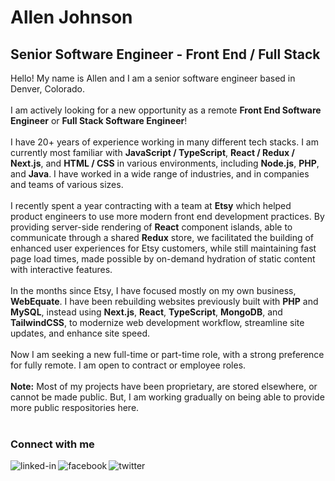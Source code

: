 # Allen Johnson
## Senior Software Engineer - Front End / Full Stack
Hello! My name is Allen and I am a senior software engineer based in Denver, Colorado. 
<br><br>
I am actively looking for a new opportunity as a remote **Front End Software Engineer** or **Full Stack Software Engineer**!
<br><br>
I have 20+ years of experience working in many different tech stacks. I am currently most familiar with **JavaScript / TypeScript**, **React / Redux / Next.js**, and **HTML / CSS** in various environments, including **Node.js**, **PHP**, and **Java**. I have worked in a wide range of industries, and in companies and teams of various sizes.
<br><br>
I recently spent a year contracting with a team at **Etsy** which helped product engineers to use more modern front end development practices. By providing server-side rendering of **React** component islands, able to communicate through a shared **Redux** store, we facilitated the building of enhanced user experiences for Etsy customers, while still maintaining fast page load times, made possible by on-demand hydration of static content with interactive features.
<br><br>
In the months since Etsy, I have focused mostly on my own business, **WebEquate**. I have been rebuilding websites previously built with **PHP** and **MySQL**, instead using **Next.js**, **React**, **TypeScript**, **MongoDB**, and **TailwindCSS**, to modernize web development workflow, streamline site updates, and enhance site speed.
<br><br>
Now I am seeking a new full-time or part-time role, with a strong preference for fully remote. I am open to contract or employee roles.
<br><br>
**Note:**  Most of my projects have been proprietary, are stored elsewhere, or cannot be made public. But, I am working gradually on being able to provide more public respositories here.
<br><br>
### Connect with me
<a href="https://www.linkedin.com/in/allenhjohnson">
  <img align="left" alt="linked-in" src="https://img.shields.io/badge/linkedin-%230077B5.svg?&style=for-the-badge&logo=linkedin&logoColor=white" /></a>
<a href="https://www.facebook.com/webequate/">
  <img align="left" alt="facebook" src="https://img.shields.io/badge/facebook-%231877F2.svg?&style=for-the-badge&logo=facebook&logoColor=white" /></a>
<a href="https://twitter.com/webequate">
  <img align="left" alt="twitter" src="https://img.shields.io/badge/twitter-%231DA1F2.svg?&style=for-the-badge&logo=twitter&logoColor=white" /></a>
<br>
<br>
